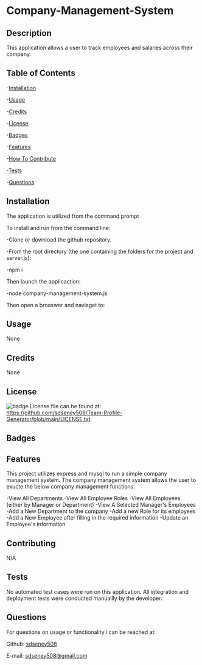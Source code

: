 # Company-Management-System

## Description
 This application allows a user to track employees and salaries across their company.

 ## Table of Contents
 -[Installation](#installation)

 -[Usage](#usage)

 -[Credits](#credits)

 -[License](#license)

 -[Badges](#badges)

 -[Features](#features)

 -[How To Contribute](#contributing)

 -[Tests](#tests)

 -[Questions](#questions)
 ## Installation
 The application is utilized from the command prompt

 To install and run from the command line:

-Clone or download the github repository. 
 
-From the root directory (the one containing the folders for the project and server.js):
 
 -npm i

 Then launch the applicaction:

 -node company-management-system.js

 Then open a broaswer and naviaget to: 
 

 ## Usage
 None
 ## Credits
 None
 ## License

 ![badge](https://img.shields.io/badge/license-MIT-blue)
 License file can be found at: https://github.com/sdseney508/Team-Profile-Generator/blob/main/LICENSE.txt
 ## Badges

 ## Features

 This project utilizes express and mysql to run a simple company management system.  The company management system allows the user to exucte the below company management functions:

 -View All Departments 
 -View All Employee Roles
 -View All Employees (either by Manager or Department)
 -View A Selected Manager's Employees
 -Add a New Department to the company
 -Add a new Role for its employees
 -Add a New Employee after filling in the required information
 -Update an Employee's information
 
 ## Contributing 
 N/A
 ## Tests
No automated test cases were run on this application.  All integration and deployment tests were conducted manuallly by the developer.

 ## Questions
For questions on usage or functionality i can be reached at:

Github: [sdseney508](https://github.com/sdseney508)

E-mail: sdseney508@gmail.com
    
